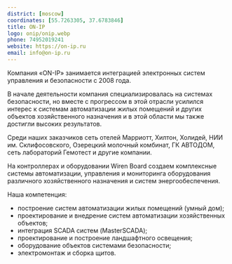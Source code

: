 ```yaml
---
district: [moscow]
coordinates: [55.7263305, 37.6783846]
title: ON-IP
logo: onip/onip.webp
phone: 74952019241
website: https://on-ip.ru
email: info@on-ip.ru
---
```


Компания «ON-IP» занимается интеграцией электронных систем управления и безопасности с 2008 года.

В начале деятельности компания специализировалась на системах безопасности, но вместе с прогрессом в этой отрасли усилился интерес к системам автоматизации жилых помещений и других объектов хозяйственного назначения и в этой области мы также достигли высоких результатов.

Среди наших заказчиков сеть отелей Марриотт, Хилтон, Холидей, НИИ им. Склифосовского, Озерецкий молочный комбинат, ГК АВТОДОМ, сеть лабораторий Гемотест и другие компании.

На контроллерах и оборудовании Wiren Board создаем комплексные системы автоматизации, управления и мониторинга оборудования различного хозяйственного назначения и систем энергообеспечения.

Наша компетенция:

- построение систем автоматизации жилых помещений (умный дом);
- проектирование и внедрение систем автоматизации хозяйственных объектов;
- интеграция SCADA систем (MasterSCADA);
- проектирование и построение ландшафтного освещения;
- оборудование объектов системами безопасности;
- электромонтаж и сборка щитов.
